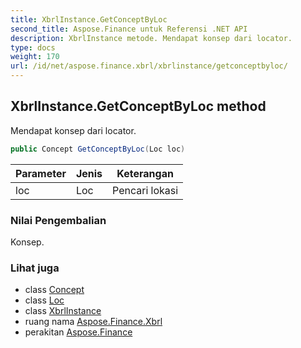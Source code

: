 ```yaml
---
title: XbrlInstance.GetConceptByLoc
second_title: Aspose.Finance untuk Referensi .NET API
description: XbrlInstance metode. Mendapat konsep dari locator.
type: docs
weight: 170
url: /id/net/aspose.finance.xbrl/xbrlinstance/getconceptbyloc/
---
```

## XbrlInstance.GetConceptByLoc method

Mendapat konsep dari locator.

```csharp
public Concept GetConceptByLoc(Loc loc)
```

| Parameter | Jenis | Keterangan |
| --- | --- | --- |
| loc | Loc | Pencari lokasi |

### Nilai Pengembalian

Konsep.

### Lihat juga

* class [Concept](../../concept/)
* class [Loc](../../loc/)
* class [XbrlInstance](../)
* ruang nama [Aspose.Finance.Xbrl](../../xbrlinstance/)
* perakitan [Aspose.Finance](../../../)


